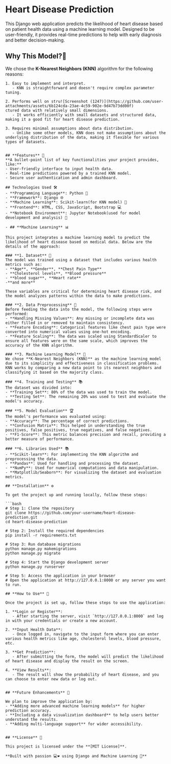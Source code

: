 # Heart Disease Prediction

This Django web application predicts the likelihood of heart disease based on patient health data using a machine learning model. Designed to be user-friendly, it provides real-time predictions to help with early diagnosis and better decision-making.

## Why This Model?🤖

We chose the **K-Nearest Neighbors (KNN)** algorithm for the following reasons:

```text
1. Easy to implement and interpret.
   - KNN is straightforward and doesn't require complex parameter tuning.
   
2. Performs well on stru![Screenshot (1247)](https://github.com/user-attachments/assets/6b124cda-23ae-4c59-902e-9d47b73dd00f)
ctured data with relatively small dimensions.
   - It works efficiently with small datasets and structured data, making it a good fit for heart disease prediction.

3. Requires minimal assumptions about data distribution.
   - Unlike some other models, KNN does not make assumptions about the underlying distribution of the data, making it flexible for various types of datasets.


## **Features** 🔑
**A bullet-point list of key functionalities your project provides, like:**
- User-friendly interface to input health data.
- Real-time predictions powered by a trained KNN model.
- Secure user authentication and admin dashboard.

## Technologies Used 🛠️
- **Programming Language**: Python 🐍
- **Framework**: Django 🌐
- **Machine Learning**: Scikit-learn(for KNN model) 🤖
- **Frontend**: HTML, CSS, JavaScript, Bootstrap 💻
- **Notebook Environment**: Jupyter Notebook(used for model development and analysis) 📓

- ## **Machine Learning** 📊

This project integrates a machine learning model to predict the likelihood of heart disease based on medical data. Below are the details of the approach:

### **1. Dataset** 📅
The model was trained using a dataset that includes various health metrics such as:
- **Age**, **Gender**, **Chest Pain Type**
- **Cholesterol levels**, **Blood pressure**
- **blood sugar**, **Heart rate**
-**and more**

These variables are critical for determining heart disease risk, and the model analyzes patterns within the data to make predictions.

### **2. Data Preprocessing** 🔧
Before feeding the data into the model, the following steps were performed:
- **Handling Missing Values**: Any missing or incomplete data was either filled in or removed to maintain consistency.
- **Feature Encoding**: Categorical features like chest pain type were converted into numerical values using one-hot encoding.
- **Feature Scaling**: The data was scaled using StandardScaler to ensure all features were on the same scale, which improves the accuracy of the KNN algorithm.

### **3. Machine Learning Model** 🧠
We chose **K-Nearest Neighbors (KNN)** as the machine learning model due to its simplicity and effectiveness in classification problems. KNN works by comparing a new data point to its nearest neighbors and classifying it based on the majority class.

### **4. Training and Testing** 📚
The dataset was divided into:
- **Training Set**: 80% of the data was used to train the model.
- **Testing Set**: The remaining 20% was used to test and evaluate the model's accuracy.

### **5. Model Evaluation** 🏆
The model's performance was evaluated using:
- **Accuracy**: The percentage of correct predictions.
- **Confusion Matrix**: This helped in understanding the true positives, false positives, true negatives, and false negatives.
- **F1-Score**: This metric balances precision and recall, providing a better measure of performance.

### **6. Libraries Used** 📚
- **Scikit-learn**: For implementing the KNN algorithm and preprocessing the data.
- **Pandas**: Used for handling and processing the dataset.
- **NumPy**: Used for numerical computations and data manipulation.
- **Matplotlib/Seaborn**: For visualizing the dataset and evaluation metrics.

## **Installation** ⚙️

To get the project up and running locally, follow these steps:

```bash
# Step 1: Clone the repository
git clone https://github.com/your-username/heart-disease-prediction.git
cd heart-disease-prediction

# Step 2: Install the required dependencies
pip install -r requirements.txt

# Step 3: Run database migrations
python manage.py makemigrations
python manage.py migrate

# Step 4: Start the Django development server
python manage.py runserver

# Step 5: Access the application in your browser
# Open the application at http://127.0.0.1:8000 or any server you want to run.

## **How to Use** 📝

Once the project is set up, follow these steps to use the application:

1. **Login or Register**: 
   - After starting the server, visit `http://127.0.0.1:8000` and log in with your credentials or create a new account.
   
2. **Input Health Data**:
   - Once logged in, navigate to the input form where you can enter various health metrics like age, cholesterol levels, blood pressure, etc.

3. **Get Prediction**:
   - After submitting the form, the model will predict the likelihood of heart disease and display the result on the screen.

4. **View Results**:
   - The result will show the probability of heart disease, and you can choose to enter new data or log out.


## **Future Enhancements** 🔮

We plan to improve the application by:
- **Adding more advanced machine learning models** for higher prediction accuracy.
- **Including a data visualization dashboard** to help users better understand the results.
- **Adding multi-language support** for wider accessibility.


## **License** 📄

This project is licensed under the **[MIT License]**.

**Built with passion 💻❤️ using Django and Machine Learning 🤖**
